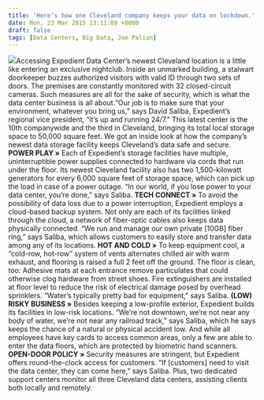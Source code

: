 ```yaml
---
title: 'Here’s how one Cleveland company keeps your data on lockdown.'
date: Mon, 23 Mar 2015 13:11:09 +0000
draft: false
tags: [Data Centers, Big Data, Joe Palian]
---
```


![](https://www.expedient.com/wp-content/uploads/2015/03/NeoCon_Expedient.jpg)Accessing Expedient Data Center’s newest Cleveland location is a little like entering an exclusive nightclub. Inside an unmarked building, a stalwart doorkeeper buzzes authorized visitors with valid ID through two sets of doors. The premises are constantly monitored with 32 closed-circuit cameras. Such measures are all for the sake of security, which is what the data center business is all about.“Our job is to make sure that your environment, whatever you bring us,” says David Saliba, Expedient’s regional vice president, “it’s up and running 24/7.” This latest center is the 10th companywide and the third in Cleveland, bringing its total local storage space to 50,000 square feet. We got an inside look at how the company’s newest data storage facility keeps Cleveland’s data safe and secure. **POWER PLAY »** Each of Expedient’s storage facilities have multiple, uninterruptible power supplies connected to hardware via cords that run under the floor. Its newest Cleveland facility also has two 1,500-kilowatt generators for every 6,000 square feet of storage space, which can pick up the load in case of a power outage. “In our world, if you lose power to your data center, you’re done,” says Saliba. **TECH CONNECT »** To avoid the possibility of data loss due to a power interruption, Expedient employs a cloud-based backup system. Not only are each of its facilities linked through the cloud, a network of fiber-optic cables also keeps data physically connected. “We run and manage our own private \[10GB\] fiber ring,” says Saliba, which allows customers to easily store and transfer data among any of its locations. **HOT AND COLD »** To keep equipment cool, a “cold-row, hot-row” system of vents alternates chilled air with warm exhaust, and flooring is raised a full 2 feet off the ground. The floor is clean, too: Adhesive mats at each entrance remove particulates that could otherwise clog hardware from street shoes. Fire extinguishers are installed at floor level to reduce the risk of electrical damage posed by overhead sprinklers. “Water’s typically pretty bad for equipment,” says Saliba. **(LOW) RISKY BUSINESS »** Besides keeping a low-profile exterior, Expedient builds its facilities in low-risk locations. “We’re not downtown, we’re not near any body of water, we’re not near any railroad track,” says Saliba, which he says keeps the chance of a natural or physical accident low. And while all employees have key cards to access common areas, only a few are able to enter the data floors, which are protected by biometric hand scanners. **OPEN-DOOR POLICY »** Security measures are stringent, but Expedient offers round-the-clock access for customers. “If \[customers\] need to visit the data center, they can come here,” says Saliba. Plus, two dedicated support centers monitor all three Cleveland data centers, assisting clients both locally and remotely.